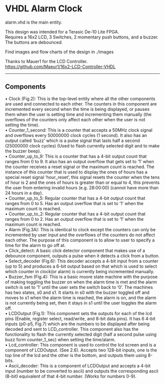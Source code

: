 # VHDL Alarm Clock
alarm.vhd is the main entity.

This design was intended for a Terasic De-10 Lite FPGA.  
Requires a 16x2 LCD, 3 Switches, 2 momentary push buttons, and a buzzer.  
The buttons are debounced.

Find images and flow charts of the design in ./images

Thanks to Mauer1 for the LCD Controller.  
https://github.com/Maeur1/16x2-LCD-Controller-VHDL


***

## Components

• Clock (Fig.2): This is the top-level entity where all the other components are used and connected to each other. The counters in this component are incremented every second when the time is being displayed, or pauses them when the user is setting time and incrementing them manually (the overflows of the counters only affect each other when the user is not setting the time).  
• Counter_1_second: This is a counter that accepts a 50MHz clock signal and overflows every 50000000 clock cycles (1 second). It also has an output called ‘buzz’ which is a pulse signal that lasts half a second (25000000 clock cycles) (Used to flash currently selected digit and to make the buzzer beep).  
• Counter_up_to_9: This is a counter that has a 4-bit output count that ranges from 0 to 9. It also has an output overflow that gets set to ‘1’ when the counter receives a reset signal or the maximum count is reached. The instance of this counter that is used to display the ones of hours has a special reset signal ‘hour_reset’, this signal resets the counter when the tens of hour is 2 and the ones of hours is greater than or equal to 4, this prevents the user from entering invalid hours (e.g. 28:00:00) (cannot have more than 24 hours in a day).  
• Counter_up_to_5: Regular counter that has a 4-bit output count that ranges from 0 to 5. Has an output overflow that is set to ‘1’ when the maximum count is reached.  
• Counter_up_to_2: Regular counter that has a 4-bit output count that ranges from 0 to 2. Has an output overflow that is set to ‘1’ when the maximum count is reached.  
• Alarm (Fig.3A): This is identical to clock except the counters can only be incremented by user input and the overflows of the counters do not affect each other. The purpose of this component is to allow to user to specify a time for the alarm to go off at.  
• Click_detect: A basic click detector component that makes use of a debounce component, outputs a pulse when it detects a click from a button.  
• Select_decoder (Fig.6): This decoder accepts a 4-bit input from a counter (up to 5) and produces a 6-bit output based on that which is used to select which counter in clock(or alarm) is currently being incremented manually.  
• Buzzer_fsm (Fig.4): This is a basic moore state machine with the purpose of making toggling the buzzer on when the alarm time is met and the alarm switch is set to ‘1’ until the user sets the switch back to ‘0’. The machines has two states, s0 and s1. It starts in s0 with the buzzer toggled off and moves to s1 when the alarm time is reached, the alarm is on, and the alarm is not currently being set, then it stays in s1 until the user toggles the alarm off.  
• LCDOutput (Fig.1): This component sets the outputs for  each of the lcd pins (Enable, register select, read/write, and 8-bit data pins). It has 6 4-bit inputs (p0-p5, Fig.7) which are the numbers to be displayed after being decoded and sent to LCD_controller. This component also has the functionality to flash the currently selected digit (half a second pulse using buzz form counter_1_sec) when setting the time/alarm.   
• Lcd_controller: This component is used to control the lcd screen and is a component of LCDOutput. (See 2.6). Accepts two 128-bit inputs, one is the top line of the lcd and the other is the bottom, and outputs them using 8-bits.  
• Ascii_decoder: This is a component of LCDOutput and accepts a 4-bit input (number to be converted to ascii) and outputs the corresponding ascii (8-bit) equivalent of that 4-bit number. (Works for numbers 0-9).  
 
